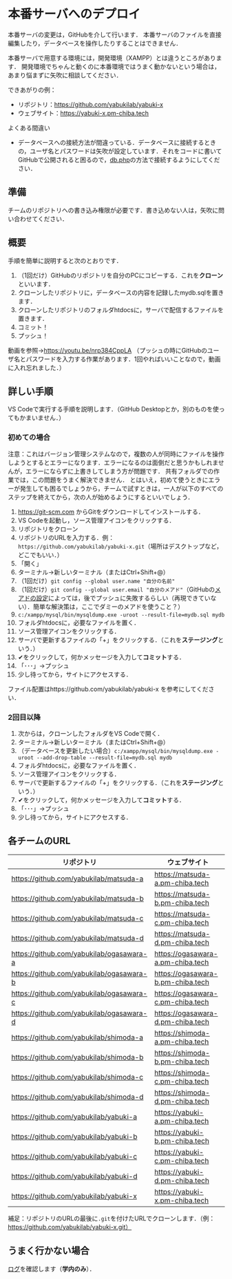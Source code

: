 # 本番サーバへのデプロイ

本番サーバの変更は，GitHubを介して行います．
本番サーバのファイルを直接編集したり，データベースを操作したりすることはできません．

本番サーバで用意する環境には，開発環境（XAMPP）とは違うところがあります．
開発環境でちゃんと動くのに本番環境ではうまく動かないという場合は，あまり悩まずに矢吹に相談してください．

できあがりの例：

- リポジトリ：https://github.com/yabukilab/yabuki-x
- ウェブサイト：https://yabuki-x.pm-chiba.tech

よくある間違い

- データベースへの接続方法が間違っている．データベースに接続するときの，ユーザ名とパスワードは矢吹が設定しています．それをコードに書いてGitHubで公開されると困るので，[db.php](/db.php)の方法で接続するようにしてください．

## 準備

チームのリポジトリへの書き込み権限が必要です．書き込めない人は，矢吹に問い合わせてください．

## 概要

手順を簡単に説明すると次のとおりです．

1. （1回だけ）GitHubのリポジトリを自分のPCにコピーする．これを**クローン**といいます．
1. クローンしたリポジトリに，データベースの内容を記録したmydb.sqlを置きます．
1. クローンしたリポジトリのフォルダhtdocsに，サーバで配信するファイルを置きます．
1. コミット！
1. プッシュ！

動画を参照→https://youtu.be/nrp384CppLA （プッシュの時にGitHubのユーザ名とパスワードを入力する作業があります．1回やればいいことなので，動画に入れ忘れました．）

## 詳しい手順

VS Codeで実行する手順を説明します．（GitHub Desktopとか，別のものを使ってもかまいません．）

### 初めての場合

注意：これはバージョン管理システムなので，複数の人が同時にファイルを操作しようとするとエラーになります．エラーになるのは面倒だと思うかもしれませんが，エラーにならずに上書きしてしまう方が問題です．
共有フォルダでの作業では，この問題をうまく解決できません．
とはいえ，初めて使うときにエラーが発生しても困るでしょうから，チームで試すときは，一人が以下のすべてのステップを終えてから，次の人が始めるようにするといいでしょう．

1. https://git-scm.com からGitをダウンロードしてインストールする．
1. VS Codeを起動し，ソース管理アイコンをクリックする．
1. リポジトリをクローン
1. リポジトリのURLを入力する．例：`https://github.com/yabukilab/yabuki-x.git`（場所はデスクトップなど，どこでもいい．）
1. 「開く」
1. ターミナル→新しいターミナル（またはCtrl+Shift+@）
1. （1回だけ）`git config --global user.name "自分の名前"`
1. （1回だけ）`git config --global user.email "自分のメアド"`（GitHubの[メアドの設定](https://github.com/settings/emails)によっては，後でプッシュに失敗するらしい（再現できていない）．簡単な解決策は，ここでダミーのメアドを使うこと？）
1. `c:/xampp/mysql/bin/mysqldump.exe -uroot --result-file=mydb.sql mydb`
1. フォルダhtdocsに，必要なファイルを置く．
1. ソース管理アイコンをクリックする．
1. サーバで更新するファイルの「+」をクリックする．（これを**ステージング**という．）
1. ✔をクリックして，何かメッセージを入力して**コミット**する．
1. 「･･･」→プッシュ
1. 少し待ってから，サイトにアクセスする．

ファイル配置はhttps://github.com/yabukilab/yabuki-x を参考にしてください．

### 2回目以降

1. 次からは，クローンしたフォルダをVS Codeで開く．
1. ターミナル→新しいターミナル（またはCtrl+Shift+@）
1. （データベースを更新したい場合）`c:/xampp/mysql/bin/mysqldump.exe -uroot --add-drop-table --result-file=mydb.sql mydb`
1. フォルダhtdocsに，必要なファイルを置く．
1. ソース管理アイコンをクリックする．
1. サーバで更新するファイルの「+」をクリックする．（これを**ステージング**という．）
1. ✔をクリックして，何かメッセージを入力して**コミット**する．
1. 「･･･」→プッシュ
1. 少し待ってから，サイトにアクセスする．

## 各チームのURL

リポジトリ|ウェブサイト
--|--
https://github.com/yabukilab/matsuda-a|https://matsuda-a.pm-chiba.tech
https://github.com/yabukilab/matsuda-b|https://matsuda-b.pm-chiba.tech
https://github.com/yabukilab/matsuda-c|https://matsuda-c.pm-chiba.tech
https://github.com/yabukilab/matsuda-d|https://matsuda-d.pm-chiba.tech
https://github.com/yabukilab/ogasawara-a|https://ogasawara-a.pm-chiba.tech
https://github.com/yabukilab/ogasawara-b|https://ogasawara-b.pm-chiba.tech
https://github.com/yabukilab/ogasawara-c|https://ogasawara-c.pm-chiba.tech
https://github.com/yabukilab/ogasawara-d|https://ogasawara-d.pm-chiba.tech
https://github.com/yabukilab/shimoda-a|https://shimoda-a.pm-chiba.tech
https://github.com/yabukilab/shimoda-b|https://shimoda-b.pm-chiba.tech
https://github.com/yabukilab/shimoda-c|https://shimoda-c.pm-chiba.tech
https://github.com/yabukilab/shimoda-d|https://shimoda-d.pm-chiba.tech
https://github.com/yabukilab/yabuki-a|https://yabuki-a.pm-chiba.tech
https://github.com/yabukilab/yabuki-b|https://yabuki-b.pm-chiba.tech
https://github.com/yabukilab/yabuki-c|https://yabuki-c.pm-chiba.tech
https://github.com/yabukilab/yabuki-d|https://yabuki-d.pm-chiba.tech
https://github.com/yabukilab/yabuki-x|https://yabuki-x.pm-chiba.tech

補足：リポジトリのURLの最後に`.git`を付けたURLでクローンします．（例：https://github.com/yabukilab/yabuki-x.git）

## うまく行かない場合

[ログ](https://admin.pm-chiba.tech/report.php)を確認します（**学内のみ**）．
